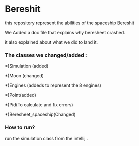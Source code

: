 # Bereshit
 this repository represent the abilities of the spaceship Bereshit
 
 We Added a doc file that explains why beresheet crashed.
 
 it also explained about what we did to land it.
 
### The classes we changed/added : ###
 
 *)Simulation (added)
 
 *)Moon (changed)
 
 *)Engines (addeds to represent the 8 engines)
 
 *)Point(added)
 
 *)Pid(To calculate and fix errors)
 
 *)Beresheet_spaceship(Changed)
 
 ### How to run? ###  
 
 run the simulation class from the intellij .
